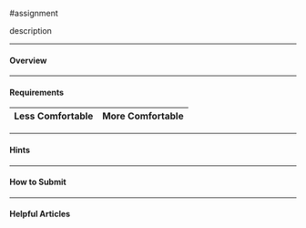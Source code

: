 #assignment

description

---
#### Overview

---
#### Requirements

| **Less Comfortable**                                         | **More Comfortable**                                                                                                        |
| ------------------------------------------------------------ | --------------------------------------------------------------------------------------------------------------------------- |

---
#### Hints

---
#### How to Submit

---
#### Helpful Articles